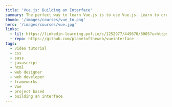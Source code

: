 ```yaml
---
title: 'Vue.js: Building an Interface'
summary: The perfect way to learn Vue.js is to use Vue.js. Learn to create an application interface for a product rating system using this flexible JavaScript library.
thumb: '/images/courses/vue_tn.png'
hero: '/images/courses/vue.jpg'
links:
  - lil: https://linkedin-learning.pxf.io/c/1252977/449670/8005?u=https%3A%2F%2Fwww.linkedin.com%2Flearning%2Fvue-js-building-an-interface%2Fcreating-a-named-component
  - repo: https://github.com/planetoftheweb/vueinterface
tags:
  - video tutorial
  - css
  - sass
  - javascript
  - html
  - web designer
  - web developer
  - frameworks
  - Vue
  - project based
  - building an interface
---
```

